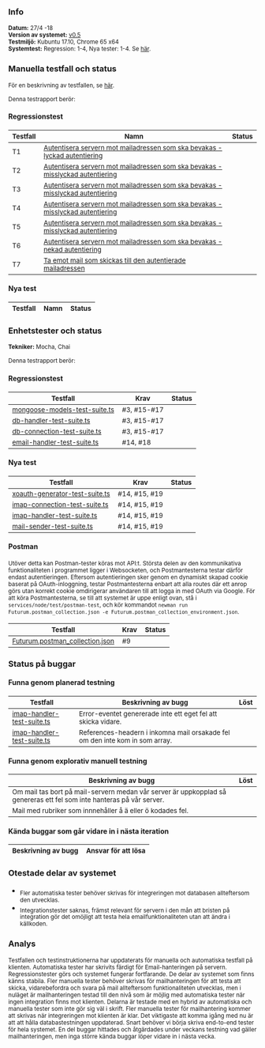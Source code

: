 ### Info
<sub>**Datum:** 27/4 -18</sub>  
<sub>**Version av systemet:** [v0.5](https://github.com/1dv611-futurum-project/futurum-project/releases/tag/0.4)</sub>  
<sub>**Testmiljö:**  Kubuntu 17.10, Chrome 65 x64</sub>  
<sub>**Systemtest:** Regression: 1-4, Nya tester: 1-4. Se [här](https://github.com/1dv611-futurum-project/dokumentation/blob/master/inlämningar/inception/Testspecifikation.md).</sub>  

### Manuella testfall och status
<sub>För en beskrivning av testfallen, se [här](https://github.com/1dv611-futurum-project/dokumentation/blob/master/inlämningar/inception/Testspecifikation.md).</sub>    

<sub>Denna testrapport berör:</sub>

#### Regressionstest  

|<sub>Testfall</sub>|<sub>Namn</sub>|<sub>Status</sub>|
|----|--------|------------|
|<sub>T1</sub>|<sub>[Autentisera servern mot mailadressen som ska bevakas - lyckad autentiering](https://github.com/1dv611-futurum-project/dokumentation/blob/master/inlämningar/inception/Testspecifikation.md)</sub>|<sub><img src="https://upload.wikimedia.org/wikipedia/commons/thumb/5/50/Yes_Check_Circle.svg/2000px-Yes_Check_Circle.svg.png" width="15"></sub>|
|<sub>T2</sub>|<sub>[Autentisera servern mot mailadressen som ska bevakas - misslyckad autentiering](https://github.com/1dv611-futurum-project/dokumentation/blob/master/inlämningar/inception/Testspecifikation.md)</sub>|<sub><img src="https://upload.wikimedia.org/wikipedia/commons/thumb/5/50/Yes_Check_Circle.svg/2000px-Yes_Check_Circle.svg.png" width="15"></sub>|
|<sub>T3</sub>|<sub>[Autentisera servern mot mailadressen som ska bevakas - misslyckad autentiering](https://github.com/1dv611-futurum-project/dokumentation/blob/master/inlämningar/inception/Testspecifikation.md)</sub>|<sub><img src="https://upload.wikimedia.org/wikipedia/commons/thumb/5/50/Yes_Check_Circle.svg/2000px-Yes_Check_Circle.svg.png" width="15"></sub>|
|<sub>T4</sub>|<sub>[Autentisera servern mot mailadressen som ska bevakas - misslyckad autentiering](https://github.com/1dv611-futurum-project/dokumentation/blob/master/inlämningar/inception/Testspecifikation.md)</sub>|<sub><img src="https://upload.wikimedia.org/wikipedia/commons/thumb/5/50/Yes_Check_Circle.svg/2000px-Yes_Check_Circle.svg.png" width="15"></sub>|
|<sub>T5</sub>|<sub>[Autentisera servern mot mailadressen som ska bevakas - misslyckad autentiering](https://github.com/1dv611-futurum-project/dokumentation/blob/master/inlämningar/inception/Testspecifikation.md)</sub>|<sub><img src="https://upload.wikimedia.org/wikipedia/commons/thumb/5/50/Yes_Check_Circle.svg/2000px-Yes_Check_Circle.svg.png" width="15"></sub>|
|<sub>T6</sub>|<sub>[Autentisera servern mot mailadressen som ska bevakas - nekad autentiering](https://github.com/1dv611-futurum-project/dokumentation/blob/master/inlämningar/inception/Testspecifikation.md)</sub>|<sub><img src="https://upload.wikimedia.org/wikipedia/commons/thumb/5/50/Yes_Check_Circle.svg/2000px-Yes_Check_Circle.svg.png" width="15"></sub>|
|<sub>T7</sub>|<sub>[Ta emot mail som skickas till den autentierade mailadressen](https://github.com/1dv611-futurum-project/dokumentation/blob/master/inlämningar/inception/Testspecifikation.md)</sub>|<sub><img src="https://upload.wikimedia.org/wikipedia/commons/thumb/5/50/Yes_Check_Circle.svg/2000px-Yes_Check_Circle.svg.png" width="15"></sub>|

#### Nya test
|<sub>Testfall</sub>|<sub>Namn</sub>|<sub>Status</sub>|
|----|--------|------------|

### Enhetstester och status
<sub>**Tekniker:** Mocha, Chai </sub>  

<sub>Denna testrapport berör:</sub>

#### Regressionstest

|<sub>Testfall</sub>|<sub>Krav</sub>|<sub>Status</sub>|
|----|--------|------------|
|<sub>[mongoose-models-test-suite.ts](https://github.com/1dv611-futurum-project/futurum-project/blob/server/services/node/test/db-tests/mongoose-models-test-suite.ts)</sub>|<sub>#3, #15-#17</sub>|<sub><img src="https://upload.wikimedia.org/wikipedia/commons/thumb/5/50/Yes_Check_Circle.svg/2000px-Yes_Check_Circle.svg.png" width="15"></sub>|
|<sub>[db-handler-test-suite.ts](https://github.com/1dv611-futurum-project/futurum-project/blob/server/services/node/test/db-tests/db-handler-test-suite.ts)</sub>|<sub>#3, #15-#17</sub>|<sub><img src="https://upload.wikimedia.org/wikipedia/commons/thumb/5/50/Yes_Check_Circle.svg/2000px-Yes_Check_Circle.svg.png" width="15"></sub>|
|<sub>[db-connection-test-suite.ts](https://github.com/1dv611-futurum-project/futurum-project/blob/server/services/node/test/db-tests/db-connection-test-suite.ts)</sub>|<sub>#3, #15-#17</sub>|<sub><img src="https://upload.wikimedia.org/wikipedia/commons/thumb/5/50/Yes_Check_Circle.svg/2000px-Yes_Check_Circle.svg.png" width="15"></sub>|
|<sub>[email-handler-test-suite.ts](https://github.com/1dv611-futurum-project/futurum-project/blob/server/services/node/test/email-tests/email-handler-test-suite.ts)</sub>|<sub>#14, #18</sub>|<sub><img src="https://upload.wikimedia.org/wikipedia/commons/thumb/5/50/Yes_Check_Circle.svg/2000px-Yes_Check_Circle.svg.png" width="15"></sub>|

#### Nya test
|<sub>Testfall</sub>|<sub>Krav</sub>|<sub>Status</sub>|
|----|--------|------------|
|<sub>[xoauth-generator-test-suite.ts](https://github.com/1dv611-futurum-project/futurum-project/blob/server/services/node/test/email-tests/xoauth-generator-test-suite.ts)</sub>|<sub>#14, #15, #19</sub>|<sub><img src="https://upload.wikimedia.org/wikipedia/commons/thumb/5/50/Yes_Check_Circle.svg/2000px-Yes_Check_Circle.svg.png" width="15"></sub>|
|<sub>[imap-connection-test-suite.ts](https://github.com/1dv611-futurum-project/futurum-project/blob/server/services/node/test/email-tests/imap-connection-test-suite.ts)</sub>|<sub>#14, #15, #19</sub>|<sub><img src="https://upload.wikimedia.org/wikipedia/commons/thumb/5/50/Yes_Check_Circle.svg/2000px-Yes_Check_Circle.svg.png" width="15"></sub>|
|<sub>[imap-handler-test-suite.ts](https://github.com/1dv611-futurum-project/futurum-project/blob/server/services/node/test/email-tests/imap-handler-test-suite.ts)</sub>|<sub>#14, #15, #19</sub>|<sub><img src="https://upload.wikimedia.org/wikipedia/commons/thumb/5/50/Yes_Check_Circle.svg/2000px-Yes_Check_Circle.svg.png" width="15"></sub>|
|<sub>[mail-sender-test-suite.ts](https://github.com/1dv611-futurum-project/futurum-project/blob/server/services/node/test/email-tests/mail-sender-test-suite.ts)</sub>|<sub>#14, #15, #19</sub>|<sub><img src="https://upload.wikimedia.org/wikipedia/commons/thumb/5/50/Yes_Check_Circle.svg/2000px-Yes_Check_Circle.svg.png" width="15"></sub>|

#### Postman

<sub>Utöver detta kan Postman-tester köras mot API:t. Största delen av den kommunikativa funktionaliteten i programmet ligger i Websocketen, och Postmantesterna testar därför endast autentieringen. Eftersom autentieringen sker genom en dynamiskt skapad cookie baserat på OAuth-inloggning, testar Postmantesterna enbart att alla routes där ett anrop görs utan korrekt cookie omdirigerar användaren till att logga in med OAuth via Google. För att köra Postmantesterna, se till att systemet är uppe enligt ovan, stå i `services/node/test/postman-test`, och kör kommandot `newman run Futurum.postman_collection.json -e Futurum.postman_collection_environment.json`.</sub>

|<sub>Testfall</sub>|<sub>Krav</sub>|<sub>Status</sub>|
|----|--------|------------|
|<sub>[Futurum.postman_collection.json](https://github.com/1dv611-futurum-project/futurum-project/blob/server/services/node/test/postman-tests/Futurum.postman_collection.json)</sub>|<sub>#9</sub>|<sub><img src="https://upload.wikimedia.org/wikipedia/commons/thumb/5/50/Yes_Check_Circle.svg/2000px-Yes_Check_Circle.svg.png" width="15"></sub>|

### Status på buggar
#### Funna genom planerad testning
|<sub>Testfall</sub>|<sub>Beskrivning av bugg</sub>|<sub>Löst</sub>|
|----|--------|------------|
|<sub>[imap-handler-test-suite.ts](https://github.com/1dv611-futurum-project/futurum-project/blob/server/services/node/test/email-tests/imap-handler-test-suite.ts)</sub>|<sub>Error-eventet genererade inte ett eget fel att skicka vidare.</sub>|<sub><img src="https://upload.wikimedia.org/wikipedia/commons/thumb/5/50/Yes_Check_Circle.svg/2000px-Yes_Check_Circle.svg.png" width="15"></sub>|
|<sub>[imap-handler-test-suite.ts](https://github.com/1dv611-futurum-project/futurum-project/blob/server/services/node/test/email-tests/imap-handler-test-suite.ts)</sub>|<sub>References-headern i inkomna mail orsakade fel om den inte kom in som array.</sub>|<sub><img src="https://upload.wikimedia.org/wikipedia/commons/thumb/5/50/Yes_Check_Circle.svg/2000px-Yes_Check_Circle.svg.png" width="15"></sub>|

#### Funna genom explorativ manuell testning
|<sub>Beskrivning av bugg</sub>|<sub>Löst</sub>|
|--------|------------|
|<sub>Om mail tas bort på mail-servern medan vår server är uppkopplad så genereras ett fel som inte hanteras på vår server.</sub>|<sub><img src="https://upload.wikimedia.org/wikipedia/commons/thumb/5/50/Yes_Check_Circle.svg/2000px-Yes_Check_Circle.svg.png" width="15"></sub>|
|<sub>Mail med rubriker som innnehåller å ä eller ö kodades fel.</sub>|<sub><img src="https://upload.wikimedia.org/wikipedia/commons/thumb/5/50/Yes_Check_Circle.svg/2000px-Yes_Check_Circle.svg.png" width="15"></sub>|

#### Kända buggar som går vidare in i nästa iteration
|<sub>Beskrivning av bugg</sub>|<sub>Ansvar för att lösa</sub>|
|--------|------------|

### Otestade delar av systemet
* <sub>Fler automatiska tester behöver skrivas för integreringen mot databasen allteftersom den utvecklas.</sub>  
* <sub>Integrationstester saknas, främst relevant för servern i den mån att bristen på integration gör det omöjligt att testa hela emailfunktionaliteten utan att ändra i källkoden.</sub>

### Analys
<sub>Testfallen och testinstruktionerna har uppdaterats för manuella och automatiska testfall på klienten. Automatiska tester har skrivits färdigt för Email-hanteringen på servern. Regressionstester görs och systemet fungerar fortfarande. De delar av systemet som finns känns stabila. Fler manuella tester behöver skrivas för mailhanteringen för att testa att skicka, vidarebefordra och svara på mail allteftersom funktionaliteten utvecklas, men i nuläget är mailhanteringen testad till den nivå som är möjlig med automatiska tester när ingen integration finns mot klienten. Delarna är testade med en hybrid av automatiska och manuella tester som inte gör sig väl i skrift. Fler manuella tester för mailhantering kommer att skrivas när integreringen mot klienten är klar. Det viktigaste att komma igång med nu är att att hålla databastestningen uppdaterad. Snart behöver vi börja skriva end-to-end tester för hela systemet. En del buggar hittades och åtgärdades under veckans testning vad gäller mailhanteringen, men inga större kända buggar löper vidare in i nästa vecka.</sub>
